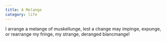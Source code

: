 ```yaml
---
title: A Melange
category: life
---
```

I arrange
a melange
of muskellunge,
lest a change
may impinge,
expunge,
or rearrange
my fringe,
my strange,
deranged
blancmange!
